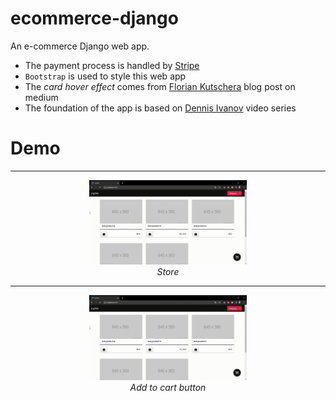 # ecommerce-django
An e-commerce Django web app.
- The payment process is handled by [Stripe](https://stripe.com/docs/stripe-js)
- `Bootstrap` is used to style this web app
- The *card hover effect* comes from [Florian Kutschera](https://medium.com/@Florian/freebie-google-material-design-shadow-helper-2a0501295a2d) blog post on medium
- The foundation of the app is based on [Dennis Ivanov](https://www.youtube.com/watch?v=_ELCMngbM0E&list=PL-51WBLyFTg0omnamUjL1TCVov7yDTRng) video series

# Demo
----------------------------------------------

<p align="center">
  <img src="mySite - Google Chrome - store.gif" width="50%"/> 
  <br>
  <i>Store</i>
</p>

----------------------------------------------

<p align="center">
  <img src="mySite - Google Chrome - add to cart.gif" width="50%"/>
  <br>
  <i>Add to cart button</i>
</p>


